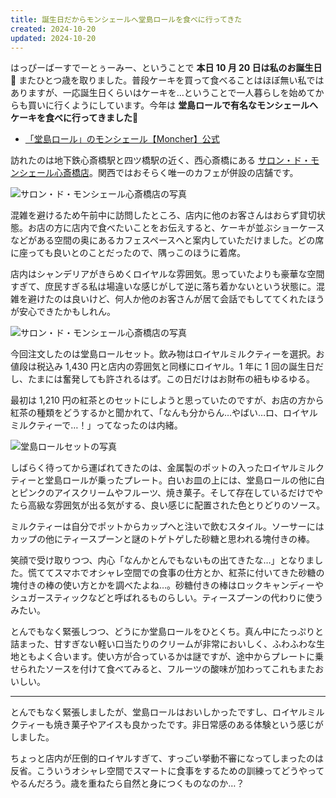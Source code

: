 ```yaml
---
title: 誕生日だからモンシェールへ堂島ロールを食べに行ってきた
created: 2024-10-20
updated: 2024-10-20
---
```


はっぴーばーすでーとぅーみー、ということで **本日 10 月 20 日は私のお誕生日🎂** またひとつ歳を取りました。普段ケーキを買って食べることはほぼ無い私ではありますが、一応誕生日くらいはケーキを…ということで一人暮らしを始めてからも買いに行くようにしています。今年は **堂島ロールで有名なモンシェールへケーキを食べに行ってきました🍰**

- [「堂島ロール」のモンシェール【Moncher】公式](https://www.mon-cher.com/)

訪れたのは地下鉄心斎橋駅と四ツ橋駅の近く、西心斎橋にある [サロン・ド・モンシェール心斎橋店](https://www.mon-cher.com/shoplist/moncher_osaka_shinsaibashi.php)。関西ではおそらく唯一のカフェが併設の店舗です。

![サロン・ド・モンシェール心斎橋店の写真](63bc1155-1390-499c-043b-46dc6cc2d400)

混雑を避けるため午前中に訪問したところ、店内に他のお客さんはおらず貸切状態。お店の方に店内で食べたいことをお伝えすると、ケーキが並ぶショーケースなどがある空間の奥にあるカフェスペースへと案内していただけました。どの席に座っても良いとのことだったので、隅っこのほうに着席。

店内はシャンデリアがきらめくロイヤルな雰囲気。思っていたよりも豪華な空間すぎて、庶民すぎる私は場違いな感じがして逆に落ち着かないという状態に。混雑を避けたのは良いけど、何人か他のお客さんが居て会話でもしててくれたほうが安心できたかもしれん。

![サロン・ド・モンシェール心斎橋店の写真](38fd10aa-1007-4eb0-25fe-2db3e46aaf00)

今回注文したのは堂島ロールセット。飲み物はロイヤルミルクティーを選択。お値段は税込み 1,430 円と店内の雰囲気と同様にロイヤル。1 年に 1 回の誕生日だし、たまには奮発しても許されるはず。この日だけはお財布の紐もゆるゆる。

最初は 1,210 円の紅茶とのセットにしようと思っていたのですが、お店の方から紅茶の種類をどうするかと聞かれて、「なんも分からん…やばい…ロ、ロイヤルミルクティーで…！」ってなったのは内緒。

![堂島ロールセットの写真](d50198b9-abb8-433e-0e9b-57141379af00)

しばらく待ってから運ばれてきたのは、金属製のポットの入ったロイヤルミルクティーと堂島ロールが乗ったプレート。白いお皿の上には、堂島ロールの他に白とピンクのアイスクリームやフルーツ、焼き菓子。そして存在しているだけでやたら高級な雰囲気が出る気がする、良い感じに配置された色とりどりのソース。

ミルクティーは自分でポットからカップへと注いで飲むスタイル。ソーサーにはカップの他にティースプーンと謎のトゲトゲした砂糖と思われる塊付きの棒。

笑顔で受け取りつつ、内心「なんかとんでもないもの出てきたな…」となりました。慌ててスマホでオシャレ空間での食事の仕方とか、紅茶に付いてきた砂糖の塊付きの棒の使い方とかを調べたよね…。砂糖付きの棒はロックキャンディーやシュガースティックなどと呼ばれるものらしい。ティースプーンの代わりに使うみたい。

とんでもなく緊張しつつ、どうにか堂島ロールをひとくち。真ん中にたっぷりと詰まった、甘すぎない軽い口当たりのクリームが非常においしく、ふわふわな生地ともよく合います。使い方が合っているかは謎ですが、途中からプレートに乗せられたソースを付けて食べてみると、フルーツの酸味が加わってこれもまたおいしい。

---

とんでもなく緊張しましたが、堂島ロールはおいしかったですし、ロイヤルミルクティーも焼き菓子やアイスも良かったです。非日常感のある体験という感じがしました。

ちょっと店内が圧倒的ロイヤルすぎて、すっごい挙動不審になってしまったのは反省。こういうオシャレ空間でスマートに食事をするための訓練ってどうやってやるんだろう。歳を重ねたら自然と身につくものなのか…？
